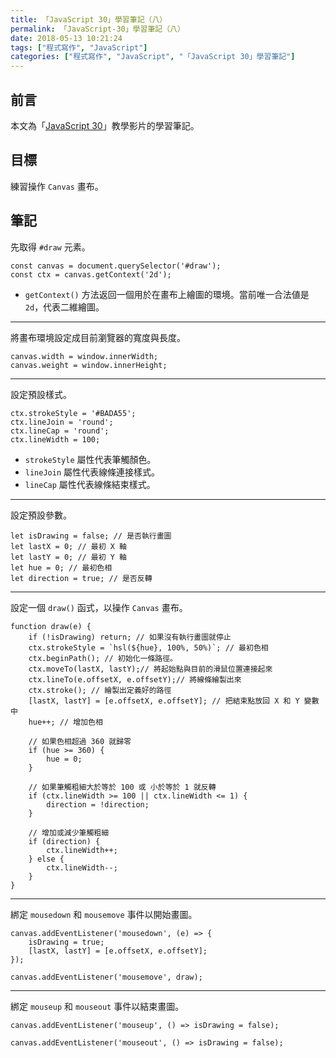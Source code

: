 ```yaml
---
title: 「JavaScript 30」學習筆記（八）
permalink: 「JavaScript-30」學習筆記（八）
date: 2018-05-13 10:21:24
tags: ["程式寫作", "JavaScript"]
categories: ["程式寫作", "JavaScript", "「JavaScript 30」學習筆記"]
---
```


## 前言

本文為「[JavaScript 30](https://javascript30.com/)」教學影片的學習筆記。

## 目標

練習操作 `Canvas` 畫布。

## 筆記

先取得 `#draw` 元素。

```JS
const canvas = document.querySelector('#draw');
const ctx = canvas.getContext('2d');
```

- `getContext()` 方法返回一個用於在畫布上繪圖的環境。當前唯一合法値是 `2d`，代表二維繪圖。

---

將畫布環境設定成目前瀏覽器的寬度與長度。

```JS
canvas.width = window.innerWidth;
canvas.weight = window.innerHeight;
```

---

設定預設樣式。

```JS
ctx.strokeStyle = '#BADA55';
ctx.lineJoin = 'round';
ctx.lineCap = 'round';
ctx.lineWidth = 100;
```

- `strokeStyle` 屬性代表筆觸顏色。
- `lineJoin` 屬性代表線條連接樣式。
- `lineCap` 屬性代表線條結束樣式。

---

設定預設參數。

```JS
let isDrawing = false; // 是否執行畫圖
let lastX = 0; // 最初 X 軸
let lastY = 0; // 最初 Y 軸
let hue = 0; // 最初色相
let direction = true; // 是否反轉
```

---

設定一個 `draw()` 函式，以操作 `Canvas` 畫布。

```JS
function draw(e) {
    if (!isDrawing) return; // 如果沒有執行畫圖就停止
    ctx.strokeStyle = `hsl(${hue}, 100%, 50%)`; // 最初色相
    ctx.beginPath(); // 初始化一條路徑。
    ctx.moveTo(lastX, lastY);// 將起始點與目前的滑鼠位置連接起來
    ctx.lineTo(e.offsetX, e.offsetY);// 將線條繪製出來
    ctx.stroke(); // 繪製出定義好的路徑
    [lastX, lastY] = [e.offsetX, e.offsetY]; // 把結束點放回 X 和 Y 變數中
    hue++; // 增加色相

    // 如果色相超過 360 就歸零
    if (hue >= 360) {
        hue = 0;
    }

    // 如果筆觸粗細大於等於 100 或 小於等於 1 就反轉
    if (ctx.lineWidth >= 100 || ctx.lineWidth <= 1) {
        direction = !direction;
    }

    // 增加或減少筆觸粗細
    if (direction) {
        ctx.lineWidth++;
    } else {
        ctx.lineWidth--;
    }
}
```

---

綁定 `mousedown` 和 `mousemove` 事件以開始畫圖。

```JS
canvas.addEventListener('mousedown', (e) => {
    isDrawing = true;
    [lastX, lastY] = [e.offsetX, e.offsetY];
});

canvas.addEventListener('mousemove', draw);
```

---

綁定 `mouseup` 和 `mouseout` 事件以結束畫圖。

```JS
canvas.addEventListener('mouseup', () => isDrawing = false);

canvas.addEventListener('mouseout', () => isDrawing = false);
```
